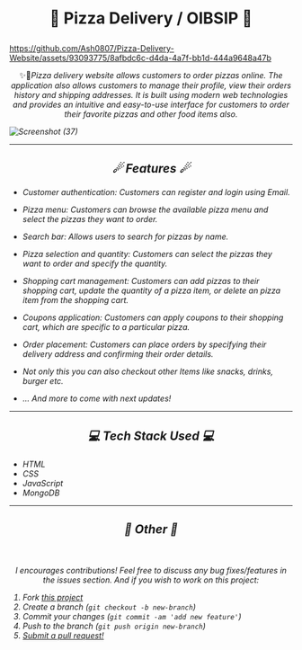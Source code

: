 # <p align="center">🍕 Pizza Delivery / OIBSIP 🍕</p>


https://github.com/Ash0807/Pizza-Delivery-Website/assets/93093775/8afbdc6c-d4da-4a7f-bb1d-444a9648a47b


<p align="center">✨🚀<em>Pizza delivery website allows customers to order pizzas online. The application also allows customers to manage their profile, view their orders history and shipping addresses. It is built using modern web technologies and provides an intuitive and easy-to-use interface for customers to order their favorite pizzas and other food items also.</p>

  
![Screenshot (37)](https://github.com/Ash0807/Pizza-Delivery-Website/assets/93093775/5ee86f67-d46c-4c1c-91d2-5d7c9c84ba18)

---

## <p align="center">☄ Features ☄</p>

- Customer authentication: Customers can register and login using Email.

- Pizza menu: Customers can browse the available pizza menu and select the pizzas they want to order. 
  
- Search bar: Allows users to search for pizzas by name.

- Pizza selection and quantity: Customers can select the pizzas they want to order and specify the quantity.

- Shopping cart management: Customers can add pizzas to their shopping cart, update the quantity of a pizza item, or delete an pizza item from the shopping cart.

- Coupons application: Customers can apply coupons to their shopping cart, which are specific to a particular pizza.

- Order placement: Customers can place orders by specifying their delivery address and confirming their order details.
  
- Not only this you can also checkout other Items like snacks, drinks, burger etc.

- ... And more to come with next updates!
  <br>

---

## <p align="center">💻 Tech Stack Used 💻</p>

- HTML
- CSS
- JavaScript
- MongoDB

---

## <p align="center">📌 Other 📌</p>

<br>
<p align="center">I encourages contributions! Feel free to discuss any bug fixes/features in the issues section. And if you wish to work on this project:</p>

1. Fork [this project](https://github.com/ilyasbelfar/Pizza-Fleet)
2. Create a branch (`git checkout -b new-branch`)
3. Commit your changes (`git commit -am 'add new feature'`)
4. Push to the branch (`git push origin new-branch`)
5. [Submit a pull request!](https://github.com/ilyasbelfar/Pizza-Fleet/pull/new/master)
